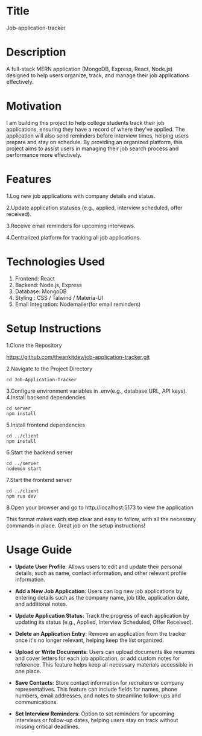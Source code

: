 # Title
Job-application-tracker

# Description
A full-stack MERN application (MongoDB, Express, React, Node.js) designed to help users organize, track, and manage their job applications effectively.


# Motivation
I am building this project to help college students track their job applications, ensuring they have a record of where they've applied. The application will also send reminders before interview times, helping users prepare and stay on schedule. By providing an organized platform, this project aims to assist users in managing their job search process and performance more effectively.


# Features

1.Log new job applications with company details and status.

2.Update application statuses (e.g., applied, interview scheduled, offer received).

3.Receive email reminders for upcoming interviews.

4.Centralized platform for tracking all job applications.

# Technologies Used
1. Frontend: React
2. Backend: Node.js, Express
3. Database: MongoDB
4. Styling : CSS / Talwind / Materia-UI
5. Email Integration: Nodemailer(for email reminders)

# Setup Instructions
1.Clone the Repository

   https://github.com/theankitdev/job-application-tracker.git
   
2.Navigate to the Project Directory

    cd Job-Application-Tracker
3.Configure environment variables in .env(e.g., database URL, API keys).     
4.Install backend dependencies 

    cd server
    npm install
 5.Install frontend dependencies 

    cd ../client
    npm install   
 6.Start the backend server 

    cd ../server
    nodemon start   
 7.Start the frontend server 

    cd ../client
    npm run dev    
 8.Open your browser and go to http://localhost:5173 to view the application

   
This format makes each step clear and easy to follow, with all the necessary commands in place. Great job on the setup instructions!


# Usage Guide

* **Update User Profile**: Allows users to edit and update their personal details, such as name, contact information, and other relevant profile information.

* **Add a New Job Application**: Users can log new job applications by entering details such as the company name, job title, application date, and additional notes.

* **Update Application Status**: Track the progress of each application by updating its status (e.g., Applied, Interview Scheduled, Offer Received).

* **Delete an Application Entry**: Remove an application from the tracker once it's no longer relevant, helping keep the list organized.

* **Upload or Write Documents**: Users can upload documents like resumes and cover letters for each job application, or add custom notes for reference. This feature helps keep all necessary materials accessible in one place.

* **Save Contacts**: Store contact information for recruiters or company representatives. This feature can include fields for names, phone numbers, email addresses, and notes to streamline follow-ups and communications.

* **Set Interview Reminders**: Option to set reminders for upcoming interviews or follow-up dates, helping users stay on track without missing critical deadlines.

